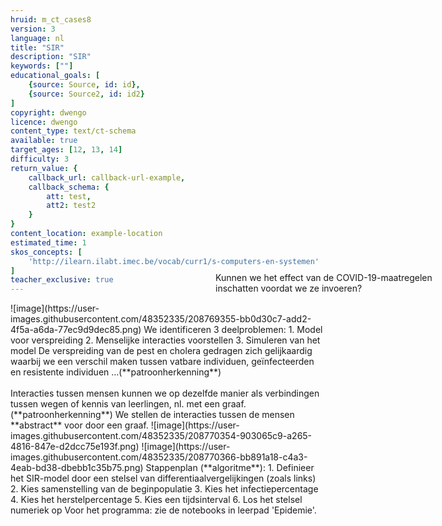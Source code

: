 ```yaml
---
hruid: m_ct_cases8
version: 3
language: nl
title: "SIR"
description: "SIR"
keywords: [""]
educational_goals: [
    {source: Source, id: id}, 
    {source: Source2, id: id2}
]
copyright: dwengo
licence: dwengo
content_type: text/ct-schema
available: true
target_ages: [12, 13, 14]
difficulty: 3
return_value: {
    callback_url: callback-url-example,
    callback_schema: {
        att: test,
        att2: test2
    }
}
content_location: example-location
estimated_time: 1
skos_concepts: [
    'http://ilearn.ilabt.imec.be/vocab/curr1/s-computers-en-systemen'
]
teacher_exclusive: true
---
```


<context>
![image](https://user-images.githubusercontent.com/48352335/208769355-bb0d30c7-add2-4f5a-a6da-77ec9d9dec85.png)
<div style="position:absolute;right:0px;width:40%;height:100px;margin-top:-100px;margin-right:20px">
Kunnen we het effect van de COVID-19-maatregelen inschatten voordat we ze invoeren?
</div>
</context>
<decomposition>
We identificeren 3 deelproblemen:
1. Model voor verspreiding
2. Menselijke interacties voorstellen 
3. Simuleren van het model
</decomposition>
<patternRecognition>
De verspreiding van de pest en cholera gedragen zich gelijkaardig waarbij we een verschil maken tussen vatbare individuen, geïnfecteerden en resistente individuen …(**patroonherkenning**)<br><br>
Interacties tussen mensen kunnen we op dezelfde manier als verbindingen tussen wegen of kennis van leerlingen, nl. met een graaf. (**patroonherkenning**)
</patternRecognition>
<abstraction>
We stellen de interacties tussen de mensen **abstract** voor door een graaf.
    ![image](https://user-images.githubusercontent.com/48352335/208770354-903065c9-a265-4816-847e-d2dcc75e193f.png)
![image](https://user-images.githubusercontent.com/48352335/208770366-bb891a18-c4a3-4eab-bd38-dbebb1c35b75.png)
</abstraction>
<algorithms>
Stappenplan (**algoritme**):
1. Definieer het SIR-model door een stelsel van differentiaalvergelijkingen (zoals links)
2. Kies samenstelling van de beginpopulatie
3. Kies het infectiepercentage
4. Kies het herstelpercentage
5. Kies een tijdsinterval
6. Los het stelsel numeriek op
</algorithms>
<implementation>
Voor het programma: zie de notebooks in leerpad 'Epidemie'.
</implementation>

